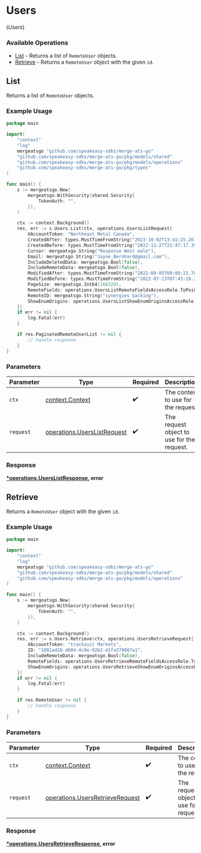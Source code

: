 # Users
(*Users*)

### Available Operations

* [List](#list) - Returns a list of `RemoteUser` objects.
* [Retrieve](#retrieve) - Returns a `RemoteUser` object with the given `id`.

## List

Returns a list of `RemoteUser` objects.

### Example Usage

```go
package main

import(
	"context"
	"log"
	mergeatsgo "github.com/speakeasy-sdks/merge-ats-go"
	"github.com/speakeasy-sdks/merge-ats-go/pkg/models/shared"
	"github.com/speakeasy-sdks/merge-ats-go/pkg/models/operations"
	"github.com/speakeasy-sdks/merge-ats-go/pkg/types"
)

func main() {
    s := mergeatsgo.New(
        mergeatsgo.WithSecurity(shared.Security{
            TokenAuth: "",
        }),
    )

    ctx := context.Background()
    res, err := s.Users.List(ctx, operations.UsersListRequest{
        XAccountToken: "Northeast Metal Canada",
        CreatedAfter: types.MustTimeFromString("2023-10-02T13:41:25.267Z"),
        CreatedBefore: types.MustTimeFromString("2022-11-27T21:47:17.392Z"),
        Cursor: mergeatsgo.String("Response West male"),
        Email: mergeatsgo.String("Jayne_Bernhard@gmail.com"),
        IncludeDeletedData: mergeatsgo.Bool(false),
        IncludeRemoteData: mergeatsgo.Bool(false),
        ModifiedAfter: types.MustTimeFromString("2022-09-05T09:00:22.788Z"),
        ModifiedBefore: types.MustTimeFromString("2022-07-13T07:43:19.370Z"),
        PageSize: mergeatsgo.Int64(166320),
        RemoteFields: operations.UsersListRemoteFieldsAccessRole.ToPointer(),
        RemoteID: mergeatsgo.String("synergies backing"),
        ShowEnumOrigins: operations.UsersListShowEnumOriginsAccessRole.ToPointer(),
    })
    if err != nil {
        log.Fatal(err)
    }

    if res.PaginatedRemoteUserList != nil {
        // handle response
    }
}
```

### Parameters

| Parameter                                                                  | Type                                                                       | Required                                                                   | Description                                                                |
| -------------------------------------------------------------------------- | -------------------------------------------------------------------------- | -------------------------------------------------------------------------- | -------------------------------------------------------------------------- |
| `ctx`                                                                      | [context.Context](https://pkg.go.dev/context#Context)                      | :heavy_check_mark:                                                         | The context to use for the request.                                        |
| `request`                                                                  | [operations.UsersListRequest](../../models/operations/userslistrequest.md) | :heavy_check_mark:                                                         | The request object to use for the request.                                 |


### Response

**[*operations.UsersListResponse](../../models/operations/userslistresponse.md), error**


## Retrieve

Returns a `RemoteUser` object with the given `id`.

### Example Usage

```go
package main

import(
	"context"
	"log"
	mergeatsgo "github.com/speakeasy-sdks/merge-ats-go"
	"github.com/speakeasy-sdks/merge-ats-go/pkg/models/shared"
	"github.com/speakeasy-sdks/merge-ats-go/pkg/models/operations"
)

func main() {
    s := mergeatsgo.New(
        mergeatsgo.WithSecurity(shared.Security{
            TokenAuth: "",
        }),
    )

    ctx := context.Background()
    res, err := s.Users.Retrieve(ctx, operations.UsersRetrieveRequest{
        XAccountToken: "tracksuit Markets",
        ID: "1081ad20-d604-4c8e-92b2-41fa379087a1",
        IncludeRemoteData: mergeatsgo.Bool(false),
        RemoteFields: operations.UsersRetrieveRemoteFieldsAccessRole.ToPointer(),
        ShowEnumOrigins: operations.UsersRetrieveShowEnumOriginsAccessRole.ToPointer(),
    })
    if err != nil {
        log.Fatal(err)
    }

    if res.RemoteUser != nil {
        // handle response
    }
}
```

### Parameters

| Parameter                                                                          | Type                                                                               | Required                                                                           | Description                                                                        |
| ---------------------------------------------------------------------------------- | ---------------------------------------------------------------------------------- | ---------------------------------------------------------------------------------- | ---------------------------------------------------------------------------------- |
| `ctx`                                                                              | [context.Context](https://pkg.go.dev/context#Context)                              | :heavy_check_mark:                                                                 | The context to use for the request.                                                |
| `request`                                                                          | [operations.UsersRetrieveRequest](../../models/operations/usersretrieverequest.md) | :heavy_check_mark:                                                                 | The request object to use for the request.                                         |


### Response

**[*operations.UsersRetrieveResponse](../../models/operations/usersretrieveresponse.md), error**

